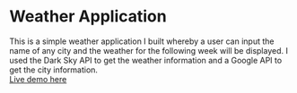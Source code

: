 <h1>Weather Application</h1>
This is a simple weather application I built whereby a user can input the name of any city and the weather for the following week will be displayed.
I used the Dark Sky API to get the weather information and a Google API to get the city information.
<br>
<a href="https://blitonjua.github.io/weather_app/">Live demo here</a>
